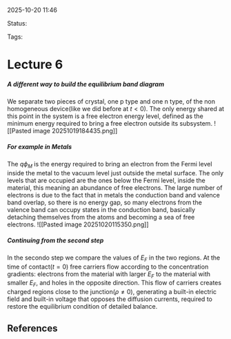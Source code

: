 
2025-10-20 11:46

Status: 

Tags:

# Lecture 6
##### A different way to build the equilibrium band diagram 
We separate two pieces of crystal, one p type and one n type, of the non homogeneous device(like we did before at $t<0$). 
The only energy shared at this point in the system is a free electron energy level, defined as the minimum energy required to bring a free electron outside its subsystem.
![[Pasted image 20251019184435.png]]
##### For example in Metals
The $q\phi_M$ is the energy required to bring an electron from the Fermi level inside the metal to the vacuum level just outside the metal surface. The only levels that are occupied are the ones below the Fermi level, inside the material, this meaning an abundance of free electrons. The large number of electrons is due to the fact that in metals the conduction band and valence band overlap, so there is no energy gap, so many electrons from the valence band can occupy states in the conduction band, basically detaching themselves from the atoms and becoming a sea of free electrons.
![[Pasted image 20251020115350.png]]
##### Continuing from the second step
In the secondo step we compare the values of $E_F$ in the two regions. At the time of contact($t=0$) free carriers flow according to the concentration gradients: electrons from the material with larger $E_F$ to the material with smaller $E_F$, and holes in the opposite direction. This flow of carriers creates charged regions close to the junction($\rho \neq 0$), generating a built-in electric field and built-in voltage that opposes the diffusion currents, required to restore the equilibrium condition of detailed balance. 
## References
